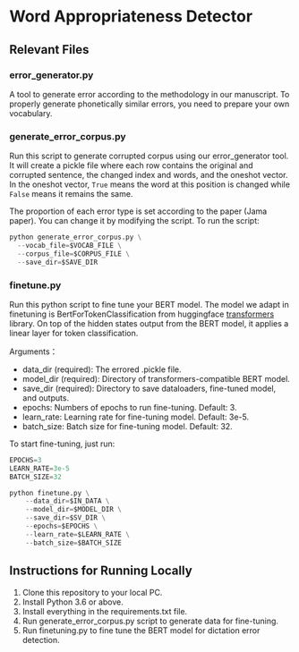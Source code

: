 # Word Appropriateness Detector

## Relevant Files

### error_generator.py

A tool to generate error according to the methodology in our manuscript. To properly generate phonetically similar errors, you need to prepare your own vocabulary.

### generate_error_corpus.py

Run this script to generate corrupted corpus using our error_generator tool. It will create a pickle file where each row contains the original and corrupted sentence, the changed index and words, and the oneshot vector. In the oneshot vector, `True` means the word at this position is changed while `False`  means it remains the same.

The proportion of each error type is set according to the paper (Jama paper). You can change it by modifying the script. To run the script:

```python
python generate_error_corpus.py \
  --vocab_file=$VOCAB_FILE \
  --corpus_file=$CORPUS_FILE \
  --save_dir=$SAVE_DIR
```



### finetune.py

Run this python script to fine tune your BERT model. The model we adapt in finetuning is BertForTokenClassification from huggingface [transformers](https://github.com/huggingface/transformers) library. On top of the hidden states output from the BERT model, it applies a linear layer for token classification. 

Arguments：

* data_dir (required): The errored .pickle file.
* model_dir (required): Directory of transformers-compatible BERT model.
* save_dir (required): Directory to save dataloaders, fine-tuned model, and outputs.
* epochs: Numbers of epochs to run fine-tuning. Default: 3.
* learn_rate: Learning rate for fine-tuning model. Default: 3e-5.
* batch_size: Batch size for fine-tuning model. Default: 32.

To start fine-tuning, just run:

```python
EPOCHS=3 
LEARN_RATE=3e-5
BATCH_SIZE=32

python finetune.py \
    --data_dir=$IN_DATA \
    --model_dir=$MODEL_DIR \
    --save_dir=$SV_DIR \
    --epochs=$EPOCHS \
    --learn_rate=$LEARN_RATE \
    --batch_size=$BATCH_SIZE 
```



## Instructions for Running Locally

1. Clone this repository to your local PC.
2. Install Python 3.6 or above.
3. Install everything in the requirements.txt file.
4. Run generate_error_corpus.py script to generate data for fine-tuning.
5. Run finetuning.py to fine tune the BERT model for dictation error detection.